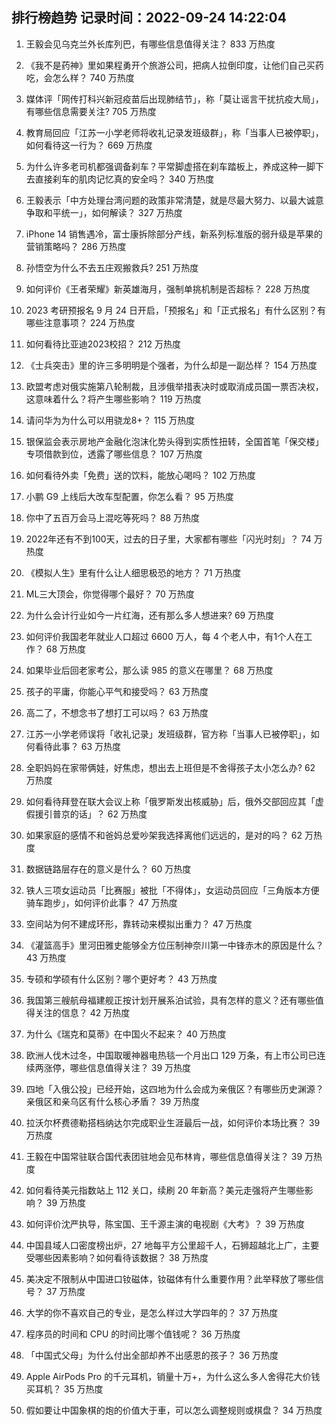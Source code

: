 
## 排行榜趋势 记录时间：2022-09-24 14:22:04
  
  1. 王毅会见乌克兰外长库列巴，有哪些信息值得关注？ 833 万热度
    
  2. 《我不是药神》里如果程勇开个旅游公司，把病人拉倒印度，让他们自己买药吃，会怎么样？ 740 万热度
    
  3. 媒体评「网传打科兴新冠疫苗后出现肺结节」，称「莫让谣言干扰抗疫大局」，有哪些信息需要关注? 705 万热度
    
  4. 教育局回应「江苏一小学老师将收礼记录发班级群」，称「当事人已被停职」，如何看待这一行为？ 669 万热度
    
  5. 为什么许多老司机都强调备刹车？平常脚虚搭在刹车踏板上，养成这种一脚下去直接刹车的肌肉记忆真的安全吗？ 340 万热度
    
  6. 王毅表示「中方处理台湾问题的政策非常清楚，就是尽最大努力、以最大诚意争取和平统一」，如何解读？ 327 万热度
    
  7. iPhone 14 销售遇冷，富士康拆除部分产线，新系列标准版的弱升级是苹果的营销策略吗？ 286 万热度
    
  8. 孙悟空为什么不去五庄观搬救兵? 251 万热度
    
  9. 如何评价《王者荣耀》新英雄海月，强制单挑机制是否超标？ 228 万热度
    
  10. 2023 考研预报名 9 月 24 日开启，「预报名」和「正式报名」有什么区别？有哪些注意事项？ 224 万热度
    
  11. 如何看待比亚迪2023校招？ 212 万热度
    
  12. 《士兵突击》里的许三多明明是个强者，为什么却是一副怂样？ 154 万热度
    
  13. 欧盟考虑对俄实施第八轮制裁，且涉俄举措表决时或取消成员国一票否决权，这意味着什么？将产生哪些影响？ 119 万热度
    
  14. 请问华为为什么可以用骁龙8+？ 115 万热度
    
  15. 银保监会表示房地产金融化泡沫化势头得到实质性扭转，全国首笔「保交楼」专项借款到位，透露了哪些信息？ 107 万热度
    
  16. 如何看待外卖「免费」送的饮料，能放心喝吗？ 102 万热度
    
  17. 小鹏 G9 上线后大改车型配置，你怎么看？ 95 万热度
    
  18. 你中了五百万会马上混吃等死吗？ 88 万热度
    
  19. 2022年还有不到100天，过去的日子里，大家都有哪些「闪光时刻」？ 74 万热度
    
  20. 《模拟人生》里有什么让人细思极恐的地方？ 71 万热度
    
  21. ML三大顶会，你觉得哪个最好？ 70 万热度
    
  22. 为什么会计行业如今一片红海，还有那么多人想进来? 69 万热度
    
  23. 如何评价我国老年就业人口超过 6600 万人，每 4 个老人中，有1个人在工作？ 68 万热度
    
  24. 如果毕业后回老家考公，那么读 985 的意义在哪里？ 68 万热度
    
  25. 孩子的平庸，你能心平气和接受吗？ 63 万热度
    
  26. 高二了，不想念书了想打工可以吗？ 63 万热度
    
  27. 江苏一小学老师误将「收礼记录」发班级群，官方称「当事人已被停职」，如何看待此事？ 63 万热度
    
  28. 全职妈妈在家带俩娃，好焦虑，想出去上班但是不舍得孩子太小怎么办? 62 万热度
    
  29. 如何看待拜登在联大会议上称「俄罗斯发出核威胁」后，俄外交部回应其「虚假援引普京的话」？ 62 万热度
    
  30. 如果家庭的感情不和爸妈总爱吵架我选择离他们远远的，是对的吗？ 62 万热度
    
  31. 数据链路层存在的意义是什么？ 60 万热度
    
  32. 铁人三项女运动员「比赛服」被批「不得体」，女运动员回应「三角版本方便骑车跑步」，如何评价此事？ 47 万热度
    
  33. 空间站为何不建成环形，靠转动来模拟出重力？ 47 万热度
    
  34. 《灌篮高手》里河田雅史能够全方位压制神奈川第一中锋赤木的原因是什么？ 43 万热度
    
  35. 专硕和学硕有什么区别？哪个更好考？ 43 万热度
    
  36. 我国第三艘航母福建舰正按计划开展系泊试验，具有怎样的意义？还有哪些值得关注的信息？ 42 万热度
    
  37. 为什么《瑞克和莫蒂》在中国火不起来？ 40 万热度
    
  38. 欧洲人伐木过冬，中国取暖神器电热毯一个月出口 129 万条，有上市公司已连续两涨停，哪些信息值得关注？ 39 万热度
    
  39. 四地「入俄公投」已经开始，这四地为什么会成为亲俄区？有哪些历史渊源？亲俄区和亲乌区有什么核心矛盾？ 39 万热度
    
  40. 拉沃尔杯费德勒搭档纳达尔完成职业生涯最后一战，如何评价本场比赛？ 39 万热度
    
  41. 王毅在中国常驻联合国代表团驻地会见布林肯，哪些信息值得关注？ 39 万热度
    
  42. 如何看待美元指数站上 112 关口，续刷 20 年新高？美元走强将产生哪些影响？ 39 万热度
    
  43. 如何评价沈严执导，陈宝国、王千源主演的电视剧《大考》？ 39 万热度
    
  44. 中国县域人口密度榜出炉，27 地每平方公里超千人，石狮超越北上广，主要受哪些因素影响？如何看待该数据？ 38 万热度
    
  45. 美决定不限制从中国进口钕磁体，钕磁体有什么重要作用？此举释放了哪些信号？ 37 万热度
    
  46. 大学的你不喜欢自己的专业，是怎么样过大学四年的？ 37 万热度
    
  47. 程序员的时间和 CPU 的时间比哪个值钱呢？ 36 万热度
    
  48. 「中国式父母」为什么付出全部却养不出感恩的孩子？ 36 万热度
    
  49. Apple AirPods Pro 的千元耳机，销量十万+，为什么这么多人舍得花大价钱买耳机？ 35 万热度
    
  50. 假如要让中国象棋的炮的价值大于車，可以怎么调整规则或棋盘？ 34 万热度
    